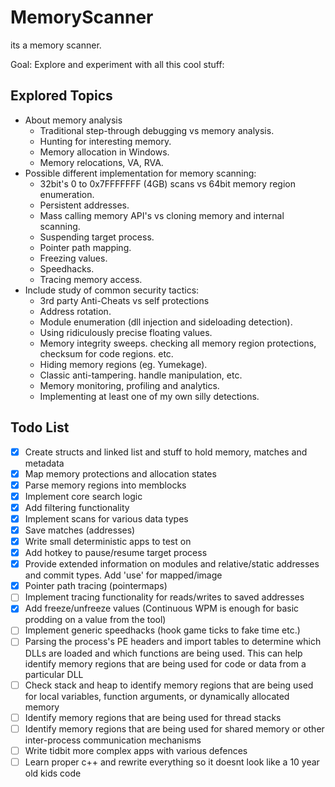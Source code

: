 # MemoryScanner
its a memory scanner.


Goal:
Explore and experiment with all this cool stuff:

## Explored Topics
- About memory analysis
    - Traditional step-through debugging vs memory analysis.
    - Hunting for interesting memory.
    - Memory allocation in Windows.
    - Memory relocations, VA, RVA.
- Possible different implementation for memory scanning:
    - 32bit's 0 to 0x7FFFFFFF (4GB) scans vs 64bit memory region enumeration.
    - Persistent addresses.
    - Mass calling memory API's vs cloning memory and internal scanning.
    - Suspending target process.
    - Pointer path mapping.
    - Freezing values.
    - Speedhacks.
    - Tracing memory access.
- Include study of common security tactics:
    - 3rd party Anti-Cheats vs self protections
    - Address rotation.
    - Module enumeration (dll injection and sideloading detection).
    - Using ridiculously precise floating values.
    - Memory integrity sweeps. checking all memory region protections, checksum for code regions. etc.
    - Hiding memory regions (eg. Yumekage).
    - Classic anti-tampering. handle manipulation, etc.
    - Memory monitoring, profiling and analytics.
    - Implementing at least one of my own silly detections.

## Todo List

- [x] Create structs and linked list and stuff to hold memory, matches and metadata
- [x] Map memory protections and allocation states
- [x] Parse memory regions into memblocks
- [x] Implement core search logic
- [x] Add filtering functionality
- [x] Implement scans for various data types
- [x] Save matches (addresses)
- [x] Write small deterministic apps to test on
- [x] Add hotkey to pause/resume target process
- [x] Provide extended information on modules and relative/static addresses and commit types. Add 'use' for mapped/image
- [x] Pointer path tracing (pointermaps)
- [ ] Implement tracing functionality for reads/writes to saved addresses
- [x] Add freeze/unfreeze values (Continuous WPM is enough for basic prodding on a value from the tool)
- [ ] Implement generic speedhacks (hook game ticks to fake time etc.)
- [ ] Parsing the process's PE headers and import tables to determine which DLLs are loaded and which functions are being used. This can help identify memory regions that are being used for code or data from a particular DLL
- [ ] Check stack and heap to identify memory regions that are being used for local variables, function arguments, or dynamically allocated memory
- [ ] Identify memory regions that are being used for thread stacks
- [ ] Identify memory regions that are being used for shared memory or other inter-process communication mechanisms
- [ ] Write tidbit more complex apps with various defences
- [ ] Learn proper c++ and rewrite everything so it doesnt look like a 10 year old kids code
